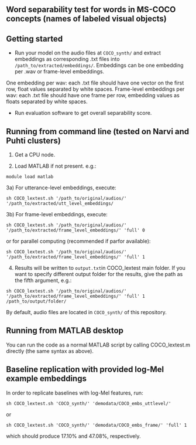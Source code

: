 ## Word separability test for words in MS-COCO concepts (names of labeled visual objects)


## Getting started

* Run your model on the audio files at `COCO_synth/` and extract embeddings as corresponding .txt files into `/path_to/extracted/embeddings/`. Embeddings can be one embedding per .wav or frame-level embeddings.

One embedding per wav: each .txt file should have one vector on the first row, float values separated by white spaces.
Frame-level embeddings per wav: each .txt file should have one frame per row, embedding values as floats separated by white spaces.  

* Run evaluation software to get overall separability score.


## Running from command line (tested on Narvi and Puhti clusters)

1) Get a CPU node.  

2) Load MATLAB if not present. e.g.:  

`module load matlab`  

3a) For utterance-level embeddings, execute:  

`sh COCO_lextest.sh '/path_to/original/audios/' '/path_to/extracted/utt_level_embeddings/`

3b) For frame-level embeddings, execute:  

`sh COCO_lextest.sh '/path_to/original/audios/' '/path_to/extracted/frame_level_embeddings/' 'full' 0`

or for parallel computing (recommended if parfor available):  

`sh COCO_lextest.sh '/path_to/original/audios/' '/path_to/extracted/frame_level_embeddings/' 'full' 1`

4) Results will be written to `output.txt`in COCO_lextest main folder. If you want to specify different output folder for the results, give the path as the fifth argument, e.g.:  

`sh COCO_lextest.sh '/path_to/original/audios/' '/path_to/extracted/frame_level_embeddings/' 'full' 1 /path_to/output/folder/`

By default, audio files are located in `COCO_synth/` of this repository.



## Running from MATLAB desktop

You can run the code as a normal MATLAB script by calling COCO_lextest.m directly (the same syntax as above).

## Baseline replication with provided log-Mel example embeddings

In order to replicate baselines with log-Mel features, run:

`sh COCO_lextest.sh 'COCO_synth/' 'demodata/COCO_embs_uttlevel/'`

or

`sh COCO_lextest.sh 'COCO_synth/' 'demodata/COCO_embs_frame/' 'full' 1`

which should produce 17.10% and 47.08%, respectively.
